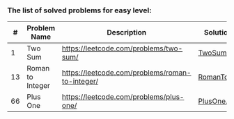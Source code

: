 ### The list of solved problems for easy level:

| #  | Problem Name     | Description                                     | Solution File                                               | Tests File                                                          |
|----|------------------|-------------------------------------------------|-------------------------------------------------------------|---------------------------------------------------------------------|
| 1  | Two Sum          | https://leetcode.com/problems/two-sum/          | [TwoSum.java](src/main/java/com/sinuke/TwoSum.java)         | [TwoSumTest.java](src/test/java/com/sinuke/TwoSumTest.java)         |
| 13 | Roman to Integer | https://leetcode.com/problems/roman-to-integer/ | [RomanToInt.java](src/main/java/com/sinuke/RomanToInt.java) | [RomanToIntTest.java](src/test/java/com/sinuke/RomanToIntTest.java) |
| 66 | Plus One         | https://leetcode.com/problems/plus-one/         | [PlusOne.java](src/main/java/com/sinuke/PlusOne.java)       | [PlusOneTest.java](src/test/java/com/sinuke/PlusOneTest.java)       |